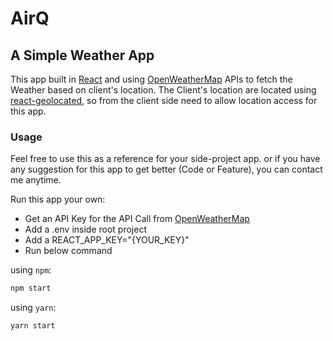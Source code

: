 # AirQ

## A Simple Weather App

This app built in [React](https://reactjs.org/) and using [OpenWeatherMap](https://openweathermap.org/) APIs to fetch the Weather based on client's location. The Client's location are located using [react-geolocated](https://github.com/no23reason/react-geolocated), so from the client side need to allow location access for this app.

### Usage

Feel free to use this as a reference for your side-project app. or if you have any suggestion for this app to get better (Code or Feature), you can contact me anytime.

Run this app your own:

- Get an API Key for the API Call from [OpenWeatherMap](https://openweathermap.org/)
- Add a .env inside root project
- Add a REACT_APP_KEY="{YOUR_KEY}"
- Run below command

using `npm`:

```js
npm start
```

using `yarn`:

```js
yarn start
```
